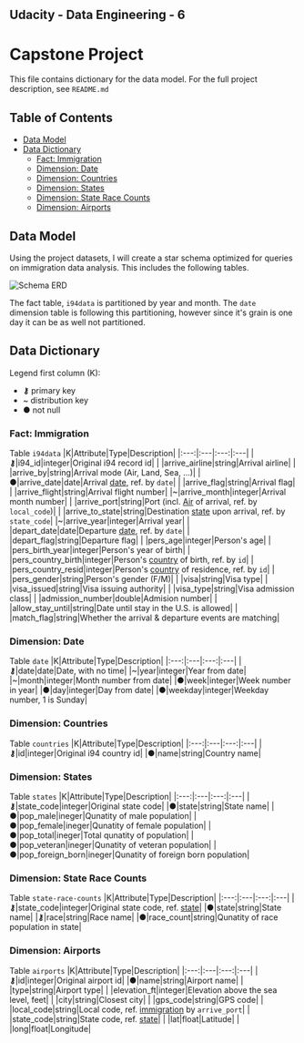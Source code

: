 ## Udacity - Data Engineering - 6
# Capstone Project

This file contains dictionary for the data model. For the full project description, see `README.md`

## Table of Contents

* [Data Model](#data-model)
* [Data Dictionary](#data-dictionary)
    - [Fact: Immigration](#fact-immigration)
    - [Dimension: Date](#dimension-date)
    - [Dimension: Countries](#dimension-countries)
    - [Dimension: States](#dimension-states)
    - [Dimension: State Race Counts](#dimension-state-race-counts)
    - [Dimension: Airports](#dimension-airports)

## Data Model

Using the project datasets, I will create a star schema optimized for queries on immigration data analysis. This includes the following tables.

![Schema ERD](../main/schema/schema.png?raw=true)

The fact table, `i94data` is partitioned by year and month. The `date` dimension table is following this partitioning, however since it's grain is one day it can be as well not partitioned.

## Data Dictionary

Legend first column (K):
* **⚷** primary key
* &#126; distribution key
* ● not null

### Fact: Immigration
Table `i94data`
|K|Attribute|Type|Description|
|:---:|:---|:---:|:---|
|**⚷**|i94_id|integer|Original i94 record id|
| |arrive_airline|string|Arrival airline|
| |arrive_by|string|Arrival mode (Air, Land, Sea, ...)|
|●|arrive_date|date|Arrival [date](#dimension-date), ref. by `date`|
| |arrive_flag|string|Arrival flag|
| |arrive_flight|string|Arrival flight number|
|&#126;|arrive_month|integer|Arrival month number|
| |arrive_port|string|Port (incl. [Air](#dimension-airports) of arrival, ref. by `local_code`)|
| |arrive_to_state|string|Destination [state](#dimension-states) upon arrival, ref. by `state_code`|
|&#126;|arrive_year|integer|Arrival year|
| |depart_date|date|Departure [date](#dimension-date), ref. by `date`|
| |depart_flag|string|Departure flag|
| |pers_age|integer|Person's age|
| |pers_birth_year|integer|Person's year of birth|
| |pers_country_birth|integer|Person's [country](#dimension-countries) of birth, ref. by `id`|
| |pers_country_resid|integer|Person's [country](#dimension-countries) of residence, ref. by `id`|
| |pers_gender|string|Person's gender (F/M)|
| |visa|string|Visa type|
| |visa_issued|string|Visa issuing authority|
| |visa_type|string|Visa admission class|
| |admission_number|double|Admision number|
| |allow_stay_until|string|Date until stay in the U.S. is allowed|
| |match_flag|string|Whether the arrival & departure events are matching|

### Dimension: Date
Table `date`
|K|Attribute|Type|Description|
|:---:|:---|:---:|:---|
|**⚷**|date|date|Date, with no time|
|&#126;|year|integer|Year from date|
|&#126;|month|integer|Month number from date|
|●|week|integer|Week number in year|
|●|day|integer|Day from date|
|●|weekday|integer|Weekday number, 1 is Sunday|

### Dimension: Countries
Table `countries`
|K|Attribute|Type|Description|
|:---:|:---|:---:|:---|
|**⚷**|id|integer|Original i94 country id|
|●|name|string|Country name|

### Dimension: States
Table `states`
|K|Attribute|Type|Description|
|:---:|:---|:---:|:---|
|**⚷**|state_code|integer|Original state code|
|●|state|string|State name|
|●|pop_male|ineger|Qunatity of male population|
|●|pop_female|ineger|Qunatity of female population|
|●|pop_total|ineger|Total qunatity of population|
|●|pop_veteran|ineger|Qunatity of veteran population|
|●|pop_foreign_born|ineger|Qunatity of foreign born population|

### Dimension: State Race Counts
Table `state-race-counts`
|K|Attribute|Type|Description|
|:---:|:---|:---:|:---|
|**⚷**|state_code|integer|Original state code, ref. [state](#dimension-states)|
|●|state|string|State name|
|**⚷**|race|string|Race name|
|●|race_count|string|Qunatity of race population in state|

### Dimension: Airports
Table `airports`
|K|Attribute|Type|Description|
|:---:|:---|:---:|:---|
|**⚷**|id|integer|Original airport id|
|●|name|string|Airport name|
| |type|string|Airport type|
| |elevation_ft|integer|Elevation above the sea level, feet|
| |city|string|Closest city|
| |gps_code|string|GPS code|
| |local_code|string|Local code, ref. [immigration](#fact-immigration) by `arrive_port`|
| |state_code|string|State code, ref. [state](#dimension-states)|
| |lat|float|Latitude|
| |long|float|Longitude|
